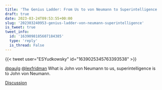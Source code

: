 ```yaml
---
title: 'The Genius Ladder: From Us to von Neumann to Superintelligence'
draft: true
date: 2023-03-24T09:53:55+00:00
slug: '202303240953-genius-ladder-von-neumann-superintelligence'
is_tweet: true
tweet_info:
  id: '1639098185607184385'
  type: 'reply'
  is_thread: False
---
```




{{< tweet user="ESYudkowsky" id="1639025345763393538" >}}

[@paulg](https://x.com/paulg) [@lexfridman](https://x.com/lexfridman) What is John von Neumann to us, superintelligence is to John von Neumann.

[Discussion](https://x.com/sytelus/status/1639098185607184385)
